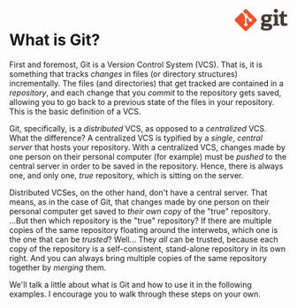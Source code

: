 <img align="right" height=40 src="../images/git-logo.png">

# What is Git? 

First and foremost, Git is a Version Control System (VCS).  That is, it is something that
tracks _changes_ in files (or directory structures) incrementally.  The files (and directories)
that get tracked are contained in a _repository_, and each change that you _commit_ to the 
repository gets saved, allowing you to go back to a previous state of the files in your
repository.  This is the basic definition of a VCS.

Git, specifically, is a _distributed_ VCS, as opposed to a _centralized_ VCS.  What the
difference?  A centralized VCS is typified by a _single_, _central_ _server_ that hosts your
repository.  With a centralized VCS, changes made by one person on their personal computer
(for example) must be _pushed_ to the central server in order to be saved in the repository.
Hence, there is always one, and only one, _true_ repository, which is sitting on the server.

Distributed VCSes, on the other hand, don't have a central server.  That means, as in the
case of Git, that changes made by one person on their personal computer get saved to _their
own copy_ of the "true" repository.  ...But then which repository is the "true" repository?
If there are multiple copies of the same repository floating around the interwebs, which one
is the one that can be _trusted_?  Well...  They _all_ can be trusted, because each copy
of the repository is a self-consistent, stand-alone repository in its own right.  And you can
always bring multiple copies of the same repository together by _merging_ them.

We'll talk a little about what is Git and how to use it in the following examples.  I encourage
you to walk through these steps on your own.
